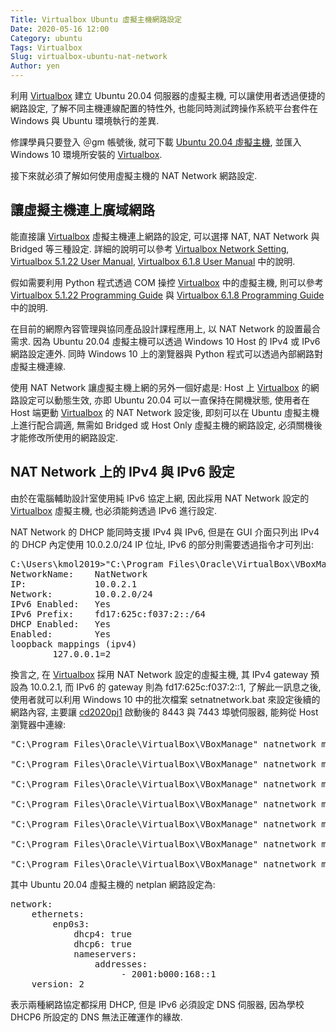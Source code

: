 ```yaml
---
Title: Virtualbox Ubuntu 虛擬主機網路設定
Date: 2020-05-16 12:00
Category: ubuntu
Tags: Virtualbox
Slug: virtualbox-ubuntu-nat-network
Author: yen
---
```


利用 [Virtualbox] 建立 Ubuntu 20.04 伺服器的虛擬主機, 可以讓使用者透過便捷的網路設定, 了解不同主機連線配置的特性外, 也能同時測試跨操作系統平台套件在 Windows 與 Ubuntu 環境執行的差異.

<!-- PELICAN_END_SUMMARY -->

修課學員只要登入 ＠gm 帳號後, 就可下載 [Ubuntu 20.04 虛擬主機], 並匯入 Windows 10 環境所安裝的 [Virtualbox].

接下來就必須了解如何使用虛擬主機的 NAT Network 網路設定.

讓虛擬主機連上廣域網路
----

能直接讓 [Virtualbox] 虛擬主機連上網路的設定, 可以選擇 NAT, NAT Network 與 Bridged 等三種設定. 詳細的說明可以參考 [Virtualbox Network Setting], [Virtualbox 5.1.22 User Manual], [Virtualbox 6.1.8 User Manual] 中的說明.

假如需要利用 Python 程式透過 COM 操控 [Virtualbox] 中的虛擬主機, 則可以參考 [Virtualbox 5.1.22 Programming Guide] 與 [Virtualbox 6.1.8 Programming Guide] 中的說明.

在目前的網際內容管理與協同產品設計課程應用上, 以 NAT Network 的設置最合需求. 因為 Ubuntu 20.04 虛擬主機可以透過 Windows 10 Host 的 IPv4 或 IPv6 網路設定連外. 同時 Ｗindows 10 上的瀏覽器與 Python 程式可以透過內部網路對虛擬主機連線.

使用 NAT Network 讓虛擬主機上網的另外一個好處是: Host 上 [Virtualbox] 的網路設定可以動態生效, 亦即 Ubuntu 20.04 可以一直保持在開機狀態, 使用者在 Host 端更動 [Virtualbox] 的 NAT Network 設定後, 即刻可以在 Ubuntu 虛擬主機上進行配合調適, 無需如 Bridged 或 Host Only 虛擬主機的網路設定, 必須關機後才能修改所使用的網路設定.

NAT Network 上的 IPv4 與 IPv6 設定
----

由於在電腦輔助設計室使用純 IPv6 協定上網, 因此採用 NAT Network 設定的 [Virtualbox] 虛擬主機, 也必須能夠透過 IPv6 進行設定.

NAT Network 的 DHCP 能同時支援 IPv4 與 IPv6, 但是在 GUI 介面只列出 IPv4 的 DHCP 內定使用 10.0.2.0/24 IP 位址, IPv6 的部分則需要透過指令才可列出:

<pre class="brush: jscript">
C:\Users\kmol2019>"C:\Program Files\Oracle\VirtualBox\VBoxManage" list natnetworks
NetworkName:    NatNetwork
IP:             10.0.2.1
Network:        10.0.2.0/24
IPv6 Enabled:   Yes
IPv6 Prefix:    fd17:625c:f037:2::/64
DHCP Enabled:   Yes
Enabled:        Yes
loopback mappings (ipv4)
        127.0.0.1=2
</pre>

換言之, 在 [Virtualbox] 採用 NAT Network 設定的虛擬主機, 其 IPv4 gateway 預設為 10.0.2.1, 而 IPv6 的 gateway 則為 fd17:625c:f037:2::1, 了解此一訊息之後, 使用者就可以利用 Ｗindows 10 中的批次檔案 setnatnetwork.bat 來設定後續的網路內容, 主要讓 [cd2020pj1] 啟動後的 8443 與 7443 埠號伺服器, 能夠從 Host 瀏覽器中連線:

[cd2020pj1]: https://github.com/mdecourse/cd2020pj1.git

<pre class="brush: jscript">
"C:\Program Files\Oracle\VirtualBox\VBoxManage" natnetwork modify --netname NatNetwork --port-forward-4 "ssh:tcp:[127.0.0.1]:22:[10.0.2.4]:22"

"C:\Program Files\Oracle\VirtualBox\VBoxManage" natnetwork modify --netname NatNetwork --port-forward-4 "coppeliasim:tcp:[127.0.0.1]:19999:[10.0.2.4]:19999"

"C:\Program Files\Oracle\VirtualBox\VBoxManage" natnetwork modify --netname NatNetwork --port-forward-4 "cmsimde1:tcp:[127.0.0.1]:8443:[10.0.2.4]:8443"

"C:\Program Files\Oracle\VirtualBox\VBoxManage" natnetwork modify --netname NatNetwork --port-forward-4 "cmsimde2:tcp:[127.0.0.1]:7443:[10.0.2.4]:7443"

"C:\Program Files\Oracle\VirtualBox\VBoxManage" natnetwork modify --netname NatNetwork --port-forward-6 "ssh:tcp:[::1]:22:[fd17:625c:f037:2:a00:27ff:fef6:9b8a]:22"

"C:\Program Files\Oracle\VirtualBox\VBoxManage" natnetwork modify --netname NatNetwork --port-forward-6 "cmsimde1:tcp:[::1]:8443:[fd17:625c:f037:2:a00:27ff:fef6:9b8a]:8443"

"C:\Program Files\Oracle\VirtualBox\VBoxManage" natnetwork modify --netname NatNetwork --port-forward-6 "cmsimde2:tcp:[::1]:7443:[fd17:625c:f037:2:a00:27ff:fef6:9b8a]:7443"
</pre>

其中 Ubuntu 20.04 虛擬主機的 netplan 網路設定為:

<pre class="brush: jscript">
network:
    ethernets:
        enp0s3:
            dhcp4: true 
            dhcp6: true 
            nameservers:
                addresses:
                     - 2001:b000:168::1
    version: 2
</pre>

表示兩種網路協定都採用 DHCP, 但是 IPv6 必須設定 DNS 伺服器, 因為學校 DHCP6 所設定的 DNS 無法正確運作的緣故.

[Ubuntu 20.04 虛擬主機]: https://drive.google.com/open?id=1Ff-mPk9kww_04RxkkiS0lb_2Y9z8Ek1Z

[Virtualbox]: https://www.virtualbox.org/

[Virtualbox Network Setting]: https://drive.google.com/open?id=1U8hVabo24eBrkuau5Ev0Za8XC9k_Bzux

[Virtualbox 5.1.22 User Manual]: https://drive.google.com/open?id=1xRxWmYOw4tQuRAFecsAEOlqu62xPUvMc

[Virtualbox 5.1.22 Programming Guide]: https://drive.google.com/open?id=1DsVpKWUoDHO-AWnuFxafQ-kYR53_kCT6

[Virtualbox 6.1.8 User Manual]: https://drive.google.com/open?id=1MX1XT1hlOWYVIZ8bKbtlrTAWBCgRRnSL

[Virtualbox 6.1.8 Programming Guide]: https://drive.google.com/open?id=1jTmj2oWSO8aCpF6DW1rIAYz3iqYQtjPp

[Virtualbox download]: https://download.virtualbox.org/virtualbox/
